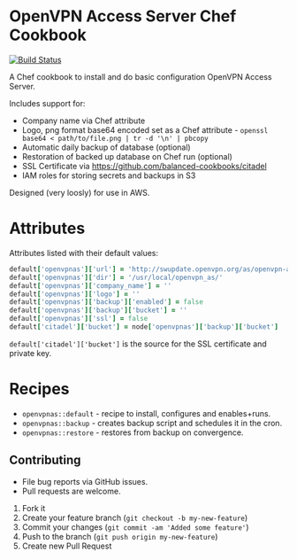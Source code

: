 # OpenVPN Access Server Chef Cookbook

[![Build Status](https://travis-ci.org/netflash/openvpnas.svg?branch=master)](https://travis-ci.org/netflash/openvpnas)

A Chef cookbook to install and do basic configuration OpenVPN Access Server.

Includes support for:

* Company name via Chef attribute
* Logo, png format base64 encoded set as a Chef attribute - `openssl base64 < path/to/file.png | tr -d '\n' | pbcopy`
* Automatic daily backup of database (optional)
* Restoration of backed up database on Chef run (optional)
* SSL Certificate via https://github.com/balanced-cookbooks/citadel
* IAM roles for storing secrets and backups in S3

Designed (very loosly) for use in AWS.


# Attributes

Attributes listed with their default values:

```ruby
default['openvpnas']['url'] = 'http://swupdate.openvpn.org/as/openvpn-as-2.1.2-CentOS7.x86_64.rpm'
default['openvpnas']['dir'] = '/usr/local/openvpn_as/'
default['openvpnas']['company_name'] = ''
default['openvpnas']['logo'] = ''
default['openvpnas']['backup']['enabled'] = false
default['openvpnas']['backup']['bucket'] = ''
default['openvpnas']['ssl'] = false
default['citadel']['bucket'] = node['openvpnas']['backup']['bucket']
```

`default['citadel']['bucket']` is the source for the SSL certificate and private key.


# Recipes

* `openvpnas::default` - recipe to install, configures and enables+runs.
* `openvpnas::backup` - creates backup script and schedules it in the cron.
* `openvpnas::restore` - restores from backup on convergence.


## Contributing

* File bug reports via GitHub issues.
* Pull requests are welcome.

1. Fork it
2. Create your feature branch (`git checkout -b my-new-feature`)
3. Commit your changes (`git commit -am 'Added some feature'`)
4. Push to the branch (`git push origin my-new-feature`)
5. Create new Pull Request
